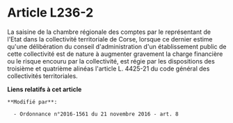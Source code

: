 # Article L236-2

La saisine de la chambre régionale des comptes par le représentant de l'Etat dans la collectivité territoriale de Corse,
lorsque ce dernier estime qu'une délibération du conseil d'administration d'un établissement public de cette collectivité est
de nature à augmenter gravement la charge financière ou le risque encouru par la collectivité, est régie par les dispositions
des troisième et quatrième alinéas l'article L. 4425-21 du code général des collectivités territoriales.

**Liens relatifs à cet article**

	**Modifié par**:

	  - Ordonnance n°2016-1561 du 21 novembre 2016 - art. 8
